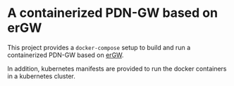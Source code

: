# A containerized PDN-GW based on erGW

This project provides a `docker-compose` setup to build and run a
containerized PDN-GW based on [erGW](https://github.com/travelping/ergw).

In addition, kubernetes manifests are provided to run the docker containers in
a kubernetes cluster.
